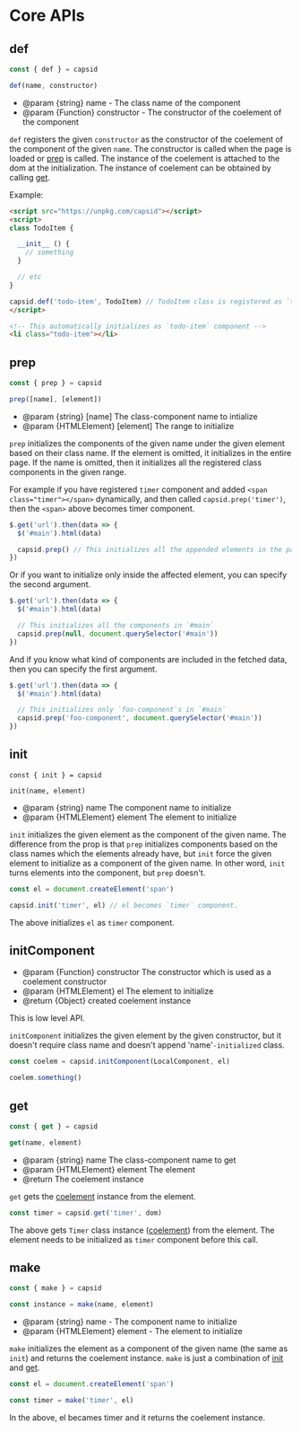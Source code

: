 # Core APIs

## def

```js
const { def } = capsid

def(name, constructor)
```

- @param {string} name - The class name of the component
- @param {Function} constructor - The constructor of the coelement of the component

`def` registers the given `constructor` as the constructor of the coelement of the component of the given `name`. The constructor is called when the page is loaded or [prep](#prep) is called. The instance of the coelement is attached to the dom at the initialization. The instance of coelement can be obtained by calling [get](#get).

Example:

```html
<script src="https://unpkg.com/capsid"></script>
<script>
class TodoItem {

  __init__ () {
    // something
  }

  // etc
}

capsid.def('todo-item', TodoItem) // TodoItem class is registered as `todo-item` component
</script>

<!-- This automatically initializes as `todo-item` component -->
<li class="todo-item"></li>
```

## prep

```js
const { prep } = capsid

prep([name], [element])
```

- @param {string} [name] The class-component name to intialize
- @param {HTMLElement} [element] The range to initialize

`prep` initializes the components of the given name under the given element based on their class name. If the element is omitted, it initializes in the entire page. If the name is omitted, then it initializes all the registered class components in the given range.

For example if you have registered `timer` component and added `<span class="timer"></span>` dynamically, and then called `capsid.prep('timer')`, then the `<span>` above becomes timer component.

```js
$.get('url').then(data => {
  $('#main').html(data)

  capsid.prep() // This initializes all the appended elements in the page.
})
```

Or if you want to initialize only inside the affected element, you can specify the second argument.

```js
$.get('url').then(data => {
  $('#main').html(data)

  // This initializes all the components in `#main`
  capsid.prep(null, document.querySelector('#main'))
})
```

And if you know what kind of components are included in the fetched data, then you can specify the first argument.

```js
$.get('url').then(data => {
  $('#main').html(data)

  // This initializes only `foo-component`s in `#main`
  capsid.prep('foo-component', document.querySelector('#main'))
})
```

## init

```
const { init } = capsid

init(name, element)
```

- @param {string} name The component name to initialize
- @param {HTMLElement} element The element to initialize

`init` initializes the given element as the component of the given name. The difference from the prop is that `prep` initializes components based on the class names which the elements already have, but `init` force the given element to initialize as a component of the given name. In other word, `init` turns elements into the component, but `prep` doesn't.

```js
const el = document.createElement('span')

capsid.init('timer', el) // el becomes `timer` component.
```

The above initializes `el` as `timer` component.

## initComponent

- @param {Function} constructor The constructor which is used as a coelement constructor
- @param {HTMLElement} el The element to initialize
- @return {Object} created coelement instance

This is low level API.

`initComponent` initializes the given element by the given constructor, but it doesn't require class name and doesn't append 'name'`-initialized` class.

```js
const coelem = capsid.initComponent(LocalComponent, el)

coelem.something()
```

## get

```js
const { get } = capsid

get(name, element)
```

- @param {string} name The class-component name to get
- @param {HTMLElement} element The element
- @return The coelement instance

`get` gets the [coelement][coelement] instance from the element.

```js
const timer = capsid.get('timer', dom)
```

The above gets `Timer` class instance ([coelement][coelement]) from the element. The element needs to be initialized as `timer` component before this call.

## make

```js
const { make } = capsid

const instance = make(name, element)
```

- @param {string} name - The component name to initialize
- @param {HTMLElement} element - The element to initialize

`make` initializes the element as a component of the given name (the same as `init`) and returns the coelement instance. `make` is just a combination of [init](#init) and [get](#get).

```js
const el = document.createElement('span')

const timer = make('timer', el)
```

In the above, el becames timer and it returns the coelement instance.

[coelement]: ../basics/component.md
